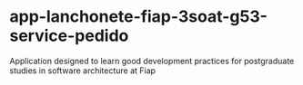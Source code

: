 # app-lanchonete-fiap-3soat-g53-service-pedido
Application designed to learn good development practices for postgraduate studies in software architecture at Fiap
